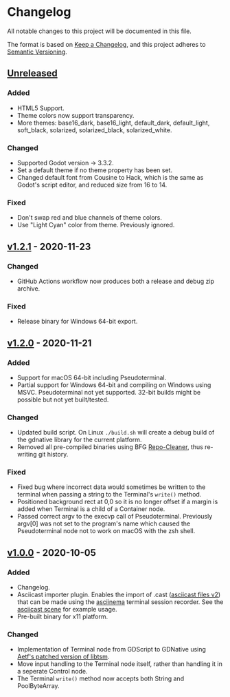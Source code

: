 # Changelog
All notable changes to this project will be documented in this file.

The format is based on [Keep a Changelog](https://keepachangelog.com/en/1.0.0/),
and this project adheres to [Semantic Versioning](https://semver.org/spec/v2.0.0.html).


## [Unreleased]
### Added
- HTML5 Support.
- Theme colors now support transparency.
- More themes: base16_dark, base16_light, default_dark, default_light, soft_black, solarized, solarized_black, solarized_white.

### Changed
- Supported Godot version -> 3.3.2.
- Set a default theme if no theme property has been set.
- Changed default font from Cousine to Hack, which is the same as Godot's script editor, and reduced size from 16 to 14.

### Fixed
- Don't swap red and blue channels of theme colors.
- Use "Light Cyan" color from theme. Previously ignored.


## [v1.2.1] - 2020-11-23
### Changed
- GitHub Actions workflow now produces both a release and debug zip archive.

### Fixed
- Release binary for Windows 64-bit export.


## [v1.2.0] - 2020-11-21
### Added
- Support for macOS 64-bit including Pseudoterminal.
- Partial support for Windows 64-bit and compiling on Windows using MSVC. Pseudoterminal not yet supported. 32-bit builds might be possible but not yet built/tested.

### Changed
- Updated build script. On Linux `./build.sh` will create a debug build of the gdnative library for the current platform.
- Removed all pre-compiled binaries using BFG [Repo-Cleaner](https://rtyley.github.io/bfg-repo-cleaner/), thus re-writing git history.

### Fixed
- Fixed bug where incorrect data would sometimes be written to the terminal when passing a string to the Terminal's `write()` method.
- Positioned background rect at 0,0 so it is no longer offset if a margin is added when Terminal is a child of a Container node.
- Passed correct argv to the execvp call of Pseudoterminal. Previously argv[0] was not set to the program's name which caused the Pseudoterminal node not to work on macOS with the zsh shell.


## [v1.0.0] - 2020-10-05
### Added
- Changelog.
- Asciicast importer plugin. Enables the import of .cast ([asciicast files v2](https://github.com/asciinema/asciinema/blob/master/doc/asciicast-v2.md)) that can be made using the [asciinema](https://asciinema.org/) terminal session recorder. See the [asciicast scene](/examples/asciicast) for example usage.
- Pre-built binary for x11 platform.

### Changed
- Implementation of Terminal node from GDScript to GDNative using [Aetf's patched version of libtsm](https://github.com/Aetf/libtsm).
- Move input handling to the Terminal node itself, rather than handling it in a seperate Control node.
- The Terminal `write()` method now accepts both String and PoolByteArray.


[Unreleased]: https://github.com/lihop/godot-xterm/compare/v1.2.1...HEAD
[v1.2.1]: https://github.com/lihop/godot-xterm/compare/v1.2.0...v1.2.1
[v1.2.0]: https://github.com/lihop/godot-xterm/compare/v1.0.0...v1.2.0
[v1.0.0]: https://github.com/lihop/godot-xterm/releases/tag/v1.0.0
